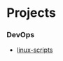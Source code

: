 Projects
===============================================


### DevOps

- [linux-scripts](https://github.com/KellyChan/linux-scripts)
